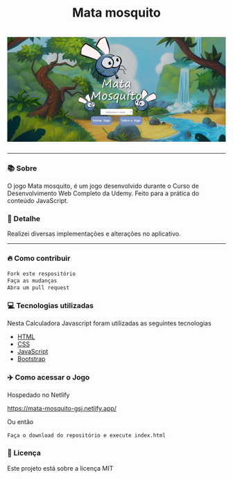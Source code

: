 <h1 align="center">Mata mosquito</h1>
<h1 align="center"><img src="./public/img/mata-mosquito-home.PNG"></h1>

<hr>

### 📚 Sobre

O jogo Mata mosquito, é um jogo desenvolvido durante o Curso de Desenvolvimento Web Completo da Udemy.
Feito para a prática do conteúdo JavaScript.

### 🎨 Detalhe

Realizei diversas implementações e alterações no aplicativo.

<hr>

### 🔥 Como contribuir

```
Fork este respositório
Faça as mudanças
Abra um pull request
```

### 💻 Tecnologias utilizadas

Nesta Calculadora Javascript foram utilizadas as seguintes tecnologias

- [HTML](https://www.w3schools.com/html/)
- [CSS](https://www.w3schools.com/css/)
- [JavaScript](https://www.w3schools.com/js/)
- [Bootstrap](https://getbootstrap.com/)

### ✈️ Como acessar o Jogo

Hospedado no Netlify

https://mata-mosquito-gsj.netlify.app/

Ou então 

```
Faça o download do repositório e execute index.html
```

### 📃 Licença

Este projeto está sobre a licença MIT
